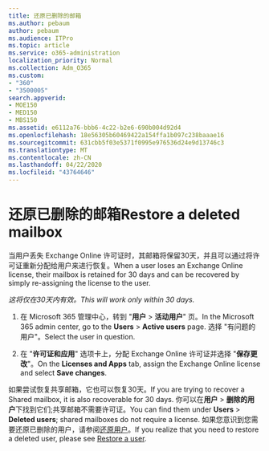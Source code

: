 ```yaml
---
title: 还原已删除的邮箱
ms.author: pebaum
author: pebaum
ms.audience: ITPro
ms.topic: article
ms.service: o365-administration
localization_priority: Normal
ms.collection: Adm_O365
ms.custom:
- "360"
- "3500005"
search.appverid:
- MOE150
- MED150
- MBS150
ms.assetid: e6112a76-bbb6-4c22-b2e6-690b004d92d4
ms.openlocfilehash: 18e56305b60469422a154ffa1b097c238baaae16
ms.sourcegitcommit: 631cbb5f03e5371f0995e976536d24e9d13746c3
ms.translationtype: MT
ms.contentlocale: zh-CN
ms.lasthandoff: 04/22/2020
ms.locfileid: "43764646"
---
```

# <a name="restore-a-deleted-mailbox"></a><span data-ttu-id="7d7cd-102">还原已删除的邮箱</span><span class="sxs-lookup"><span data-stu-id="7d7cd-102">Restore a deleted mailbox</span></span>

<span data-ttu-id="7d7cd-103">当用户丢失 Exchange Online 许可证时，其邮箱将保留30天，并且可以通过将许可证重新分配给用户来进行恢复。</span><span class="sxs-lookup"><span data-stu-id="7d7cd-103">When a user loses an Exchange Online license, their mailbox is retained for 30 days and can be recovered by simply re-assigning the license to the user.</span></span>
  
 <span data-ttu-id="7d7cd-104">*这将仅在30天内有效。*</span><span class="sxs-lookup"><span data-stu-id="7d7cd-104">*This will work only within 30 days.*</span></span>  
  
1. <span data-ttu-id="7d7cd-105">在 Microsoft 365 管理中心，转到 "**用户** \> **活动用户**" 页。</span><span class="sxs-lookup"><span data-stu-id="7d7cd-105">In the Microsoft 365 admin center, go to the **Users** \> **Active users** page.</span></span> <span data-ttu-id="7d7cd-106">选择 "有问题的用户"。</span><span class="sxs-lookup"><span data-stu-id="7d7cd-106">Select the user in question.</span></span>

2. <span data-ttu-id="7d7cd-107">在 "**许可证和应用**" 选项卡上，分配 Exchange Online 许可证并选择 "**保存更改**"。</span><span class="sxs-lookup"><span data-stu-id="7d7cd-107">On the **Licenses and Apps** tab, assign the Exchange Online license and select **Save changes**.</span></span>

<span data-ttu-id="7d7cd-108">如果尝试恢复共享邮箱，它也可以恢复30天。</span><span class="sxs-lookup"><span data-stu-id="7d7cd-108">If you are trying to recover a Shared mailbox, it is also recoverable for 30 days.</span></span> <span data-ttu-id="7d7cd-109">你可以在**用户** \> **删除的用户**下找到它们;共享邮箱不需要许可证。</span><span class="sxs-lookup"><span data-stu-id="7d7cd-109">You can find them under **Users** \> **Deleted users**; shared mailboxes do not require a license.</span></span> <span data-ttu-id="7d7cd-110">如果您意识到您需要还原已删除的用户，请参阅[还原用户](https://docs.microsoft.com/office365/admin/add-users/restore-user)。</span><span class="sxs-lookup"><span data-stu-id="7d7cd-110">If you realize that you need to restore a deleted user, please see [Restore a user](https://docs.microsoft.com/office365/admin/add-users/restore-user).</span></span>
  